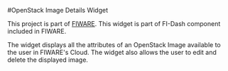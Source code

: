 #OpenStack Image Details Widget

This project is part of [FIWARE](https://www.fiware.org/). This widget is part of FI-Dash component included in FIWARE.

The widget displays all the attributes of an OpenStack Image available to the user in FIWARE's Cloud. The widget also allows the user to edit and delete the displayed image.